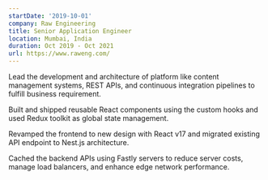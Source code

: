 ```yaml
---
startDate: '2019-10-01'
company: Raw Engineering
title: Senior Application Engineer
location: Mumbai, India
duration: Oct 2019 - Oct 2021
url: https://www.raweng.com/
---
```


Lead the development and architecture of platform like content management systems, REST APIs, and continuous integration pipelines to fulfill business requirement.

Built and shipped reusable React components using the custom hooks and used Redux toolkit as global state management.

Revamped the frontend to new design with React v17 and migrated existing API endpoint to Nest.js architecture.

Cached the backend APIs using Fastly servers to reduce server costs, manage load balancers, and enhance edge network performance.

